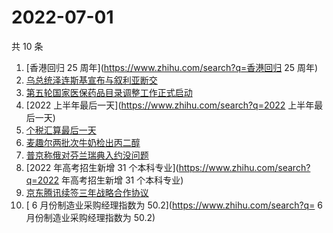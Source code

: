 # 2022-07-01

共 10 条

<!-- BEGIN -->
<!-- 最后更新时间 Fri Jul 01 2022 01:20:06 GMT+0800 (China Standard Time) -->

1. [香港回归 25 周年](https://www.zhihu.com/search?q=香港回归 25 周年)
1. [乌总统泽连斯基宣布与叙利亚断交](https://www.zhihu.com/search?q=乌总统泽连斯基宣布与叙利亚断交)
1. [第五轮国家医保药品目录调整工作正式启动](https://www.zhihu.com/search?q=第五轮国家医保药品目录调整工作正式启动)
1. [2022 上半年最后一天](https://www.zhihu.com/search?q=2022 上半年最后一天)
1. [个税汇算最后一天](https://www.zhihu.com/search?q=个税汇算最后一天)
1. [麦趣尔两批次牛奶检出丙二醇](https://www.zhihu.com/search?q=麦趣尔两批次牛奶检出丙二醇)
1. [普京称俄对芬兰瑞典入约没问题](https://www.zhihu.com/search?q=普京称俄对芬兰瑞典入约没问题)
1. [2022 年高考招生新增 31 个本科专业](https://www.zhihu.com/search?q=2022 年高考招生新增 31 个本科专业)
1. [京东腾讯续签三年战略合作协议](https://www.zhihu.com/search?q=京东腾讯续签三年战略合作协议)
1. [	6 月份制造业采购经理指数为 50.2](https://www.zhihu.com/search?q=	6 月份制造业采购经理指数为 50.2)

<!-- END -->
